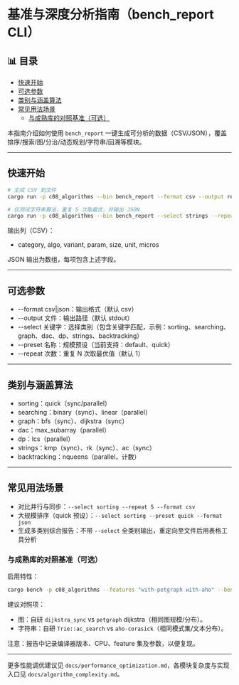 ﻿# 基准与深度分析指南（bench_report CLI）


## 📊 目录

- [快速开始](#快速开始)
- [可选参数](#可选参数)
- [类别与涵盖算法](#类别与涵盖算法)
- [常见用法场景](#常见用法场景)
  - [与成熟库的对照基准（可选）](#与成熟库的对照基准可选)


本指南介绍如何使用 `bench_report` 一键生成可分析的数据（CSV/JSON），覆盖排序/搜索/图/分治/动态规划/字符串/回溯等模块。

---

## 快速开始

```bash
# 生成 CSV 到文件
cargo run -p c08_algorithms --bin bench_report --format csv --output report.csv

# 仅测试字符串算法，重复 5 次取最优，并输出 JSON
cargo run -p c08_algorithms --bin bench_report --select strings --repeat 5 --format json --output report.json
```

输出列（CSV）：

- category, algo, variant, param, size, unit, micros

JSON 输出为数组，每项包含上述字段。

---

## 可选参数

- --format csv|json：输出格式（默认 csv）
- --output 文件：输出路径（默认 stdout）
- --select 关键字：选择类别（包含关键字匹配，示例：sorting、searching、graph、dac、dp、strings、backtracking）
- --preset 名称：规模预设（当前支持：default、quick）
- --repeat 次数：重复 N 次取最优值（默认 1）

---

## 类别与涵盖算法

- sorting：quick（sync/parallel）
- searching：binary（sync）、linear（parallel）
- graph：bfs（sync）、dijkstra（sync）
- dac：max_subarray（parallel）
- dp：lcs（parallel）
- strings：kmp（sync）、rk（sync）、ac（sync）
- backtracking：nqueens（parallel，计数）

---

## 常见用法场景

- 对比并行与同步：`--select sorting --repeat 5 --format csv`
- 大规模排序（quick 预设）：`--select sorting --preset quick --format json`
- 生成多类别综合报告：不带 `--select` 全类别输出，重定向至文件后用表格工具分析

### 与成熟库的对照基准（可选）

启用特性：

```bash
cargo bench -p c08_algorithms --features "with-petgraph with-aho" --bench alg_benches
```

建议对照项：

- 图：自研 `dijkstra_sync` vs `petgraph` dijkstra（相同图规模/分布）。
- 字符串：自研 `Trie::ac_search` vs `aho-corasick`（相同模式集/文本分布）。

注意：报告中记录编译器版本、CPU、feature 集及参数，以便复现。

---

更多性能调优建议见 `docs/performance_optimization.md`，各模块复杂度与实现入口见 `docs/algorithm_complexity.md`。
